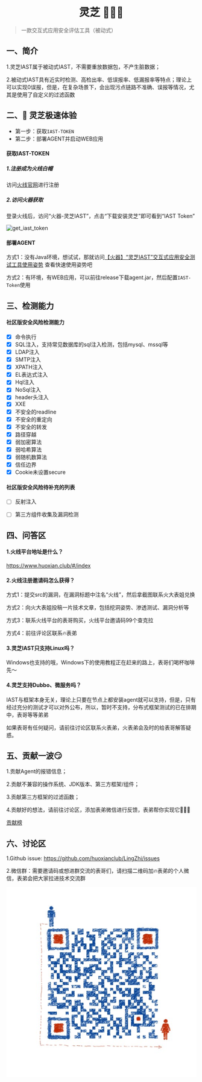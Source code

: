 <h1 align="center">灵芝 🎉🎉🎉</h1>

> 一款交互式应用安全评估工具（被动式）

## 一、简介
1.灵芝IAST属于被动式IAST，不需要重放数据包，不产生脏数据；

2.被动式IAST具有近实时检测、高检出率、低误报率、低漏报率等特点；理论上可以实现0误报，但是，在复杂场景下，会出现污点链路不准确、误报等情况，尤其是使用了自定义的过滤函数



## 二、🚀 灵芝极速体验
- 第一步：获取`IAST-TOKEN`
- 第二步：部署AGENT并启动WEB应用

#### 获取IAST-TOKEN
##### 1.注册成为火线白帽
访问[火线官网](https://www.huoxian.club/#/index)进行注册

##### 2.访问火器获取
登录火线后，访问“火器-灵芝IAST”，点击“下载安装灵芝”即可看到“IAST Token”

![get_iast_token](doc/assets/tutorial/get_iast_token.gif)

#### 部署AGENT
方式1：没有Java环境，想试试，那就访问[【火器】“灵芝IAST”交互式应用安全测试工具使用姿势](https://mp.weixin.qq.com/s/VRZE5eRfjGK66yyTK4UkbA) 查看快速使用姿势吧

方式2：有环境，有WEB应用，可以前往release下载agent.jar，然后配置`IAST-Token`使用



## 三、检测能力

#### 社区版安全风险检测能力

- [x] 命令执行
- [x] SQL注入，支持常见数据库的sql注入检测，包括mysql、mssql等
- [x] LDAP注入
- [x] SMTP注入
- [x] XPATH注入
- [x] EL表达式注入
- [x] Hql注入
- [x] NoSql注入
- [x] header头注入
- [x] XXE
- [x] 不安全的readline
- [x] 不安全的重定向
- [x] 不安全的转发
- [x] 路径穿越
- [x] 弱加密算法
- [x] 弱哈希算法
- [x] 弱随机数算法
- [x] 信任边界
- [x] Cookie未设置secure

#### 社区版安全风险待补充的列表

- [ ] 反射注入
- [ ] 第三方组件收集及漏洞检测



## 四、问答区
#### 1.火线平台地址是什么？

https://www.huoxian.club/#/index

#### 2.火线注册邀请码怎么获得？

方式1：提交src的漏洞，在漏洞标题中注名“火线”，然后拿截图联系火大表姐兑换

方式2：向火大表姐投稿一片技术文章，包括挖洞姿势、渗透测试、漏洞分析等

方式3：联系火线平台的表哥购买，火线平台邀请码99个查克拉

方式4：前往评论区联系🔥表弟

#### 3.灵芝IAST只支持Linux吗？

Windows也支持的哦，Windows下的使用教程正在赶来的路上，表哥们喝杯咖啡先～

#### 4.灵芝支持Dubbo、微服务吗？

IAST与框架本身无关，理论上只要在节点上都安装agent就可以支持，但是，只有经过充分的测试才可以对外公布，所以，暂时不支持，分布式框架测试的已在排期中，表哥等等弟弟

如果表哥有任何疑问，请前往讨论区联系火表弟，火表弟会及时的给表哥解答疑惑。



## 五、贡献一波😏
1.贡献Agent的报错信息；

2.贡献不兼容的操作系统、JDK版本、第三方框架/组件；

3.贡献第三方框架的过滤函数；

4.贡献好的想法，请前往讨论区，添加表弟微信进行反馈，表弟帮你实现它💪💪💪

[贡献榜]()



## 六、讨论区
1.Github issue: https://github.com/huoxianclub/LingZhi/issues

2.微信群：需要邀请码或想进群交流的表哥们，请扫描二维码加🔥表弟的个人微信，表弟会把大家拉进技术交流群

![看不到图片了吗？微信搜索“owefsad”试试啦](doc/assets/aboutus/wechat.jpeg)